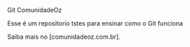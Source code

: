 Git ComunidadeOz

Esse é um repositorio tstes para ensinar como o Git funciona

Saiba mais no [comunidadeoz.com.br].
